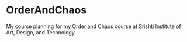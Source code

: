 # OrderAndChaos
My course planning for my Order and Chaos course at Srishti Institute of Art, Design, and Technology
